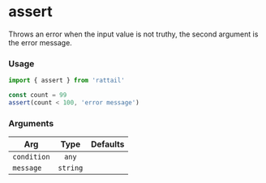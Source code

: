 # assert

Throws an error when the input value is not truthy, the second argument is the error message.

### Usage

```ts
import { assert } from 'rattail'

const count = 99
assert(count < 100, 'error message')
```

### Arguments

| Arg         |   Type   | Defaults |
| ----------- | :------: | -------: |
| `condition` |  `any`   |          |
| `message`   | `string` |          |
